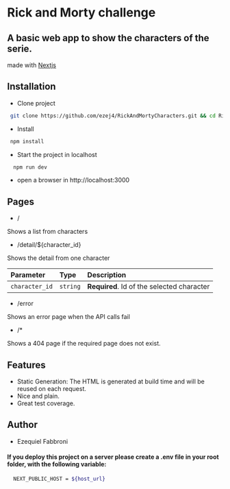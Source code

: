 
# Rick and Morty challenge

## A basic web app to show the characters of the serie.

 made with [Nextjs](https://nextjs.org/)

## Installation

* Clone project
```bash
 git clone https://github.com/ezej4/RickAndMortyCharacters.git && cd RickAndMortyCharacters
```
* Install

```bash
 npm install
```

* Start the project in localhost

```bash
  npm run dev
```

* open a browser in http://localhost:3000


## Pages

- / 

Shows a list from characters

- /detail/${character_id}

Shows the detail from one character

| Parameter | Type     | Description                       |
| :-------- | :------- | :-------------------------------- |
| `character_id`      | `string` | **Required**. Id of the selected character |


- /error

Shows an error page when the API calls fail
- /*

Shows a 404 page if the required page does not exist.

## Features

- Static Generation: The HTML is generated at build time and will be reused on each request.
- Nice and plain.
- Great test coverage.

## Author

- Ezequiel Fabbroni

#### If you deploy this project on a server please create a .env file in your root folder, with the following variable:
 
```bash
  NEXT_PUBLIC_HOST = ${host_url}
```
